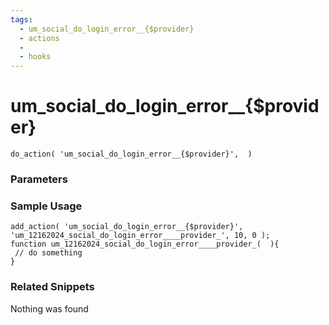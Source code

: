 ```yaml
---
tags: 
  - um_social_do_login_error__{$provider}
  - actions
  - 
  - hooks
---
```

# um\_social\_do\_login\_error\_\_{$provider}

``` php:no-line-numbers
do_action( 'um_social_do_login_error__{$provider}',  )
```
<div class='hook-sep'></div>

### Parameters

<div class='hook-sep'></div>



### Sample Usage

``` php:no-line-numbers
add_action( 'um_social_do_login_error__{$provider}', 'um_12162024_social_do_login_error____provider_', 10, 0 );
function um_12162024_social_do_login_error____provider_(  ){
 // do something
}
```
<div class='hook-sep'></div>



### Related Snippets

Nothing was found

